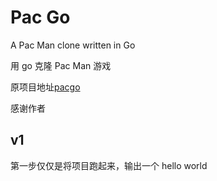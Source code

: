# Pac Go

A Pac Man clone written in Go

用 go 克隆 Pac Man 游戏

原项目地址[pacgo](https://github.com/danicat/pacgo)

感谢作者

## v1

第一步仅仅是将项目跑起来，输出一个 hello world
